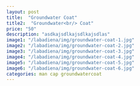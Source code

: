 ```yaml
---
layout: post
title:  "Groundwater Coat"
title2:  "Groundwater<br/> Coat"
price: "50"
description: "asdkajsdlkajsdlkajsdlas"
image1: "/labadiena/img/groundwater-coat-1.jpg"
image2: "/labadiena/img/groundwater-coat-2.jpg"
image3: "/labadiena/img/groundwater-coat-3.jpg"
image4: "/labadiena/img/groundwater-coat-4.jpg"
image5: "/labadiena/img/groundwater-coat-5.jpg"
image6: "/labadiena/img/groundwater-coat-6.jpg"
categories: man cap groundwatercoat
---
```

